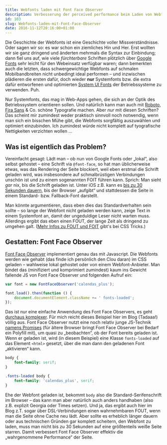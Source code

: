 ```yaml
---
title: Webfonts laden mit Font Face Observer
description: Verbesserung der perceived performance beim Laden von Webfonts mittels JavaScript
id: 103
slug: Webfonts-laden-mit-Font-Face-Observer
date: 2016-11-12T20:16:00+01:00
---
```


Die Geschichte der Webfonts ist eine Geschichte voller Missverständnisse. Oder sagen wir so: es war schon ein ziemliches Hin und Her. Erst wollten wir sie ganz dringend und änderten mehrmals die Syntax zur Einbindung; dann fiel uns auf, wie viele _fürchterbare_ Schriften plötzlich über [Google Fonts](https://fonts.google.com) sehr leicht für den Webeinsatz verfügbar waren; dann bemerkten auch die letzten, dass schwergewichtige Webfonts auf schmalen Mobilbandbreiten nicht unbedingt ideal performen – und inzwischen plädieren die ersten dafür, doch wieder **nur** Systemfonts bzw. die extra dafür entworfenen und optimierten [System UI Fonts](https://www.smashingmagazine.com/2015/11/using-system-ui-fonts-practical-guide/) der Betriebssysteme zu verwenden. Puh.

Nur Systemfonts, das mag in Web-Apps gehen, die sich an der Optik des Betriebssystem orientieren sollen. Und natürlich kann man auch mit [Roboto](https://fonts.google.com/specimen/Roboto), [Fira Sans](https://fonts.google.com/specimen/Fira+Sans) & Co. schöne Typografie machen. Aber _nur_ mit diesen Schriften? Das scheint mir zumindest weder praktisch sinnvoll noch notwendig, wenn man sich ein bisschen Mühe gibt, die Webfonts sorgfältig auszuwählen und optimiert einzubinden. Ich zumindest würde nicht komplett auf tyografische Nettigkeiten verzichten wollen …

## Was ist eigentlich das Problem?

Vereinfacht gesagt: Lädt man – ob nun von Google Fonts oder „lokal“, also selbst gehostet – eine Schrift via `@font-face`, so hat man üblicherweise etwas, was das Rendering der Seite blockiert, weil eben erstmal die Schrift geladen wird, was insbesondere auf schmalbrüstigen Verbindungen unschön ist und zu einem sogenannten FOIT führen kann. Sprich: Man sieht _gar_ nix, bis die Schrift geladen ist. Unter iOS z.B. kann es [bis zu 30 Sekunden dauern](https://www.filamentgroup.com/lab/font-events.html), bis der Browser „aufgibt“ und stattdessen die Seite in einem Standard- bzw. Fallback-Font darstellt.

Man könnte argumentieren, dass eben dies das Standardverhalten sein sollte – so lange der Webfont nicht geladen werden kann, zeige Text in einem Systemfont an, damit der ungeduldige Leser nicht warten muss. Allerdings ergibt das eben einen FOUT, der lange Zeit als dringend zu umgehen galt. ([Mehr Infos zu FOUT und FOIT](https://css-tricks.com/fout-foit-foft/) gibt's bei CSS Tricks.)

## Gestatten: Font Face Observer

[Font Face Observer](https://fontfaceobserver.com) implementiert genau das mit Javascript. Die Webfonts werden wie gehabt (das finde ich persönlich den Clou daran) im CSS geladen – wahlweise lokal gehostet oder von einem Webfont-Anbieter. Man bindet das (minifiziert und komprimiert zumindest) kaum ins Gewicht fallende JS von Font Face Observer und folgenden Aufruf ein:

```js
var font = new FontFaceObserver('calendas_plus');

font.load().then(function () {
    document.documentElement.className += ' fonts-loaded';
});
```

Das ist nur eine einfache Anwendung des Font Face Observers, es geht [durchaus komplexer](https://github.com/bramstein/fontfaceobserver#how-to-use). Für mich reicht dieses Beispiel hier im Blog (Tadaaa!) völlig aus. Font Face Observer nutzt eine noch relativ junge JS-Technik [namens Promises](https://developer.mozilla.org/de/docs/Web/JavaScript/Reference/Global_Objects/Promise) (für ältere Browser bringt Font Face Observer bei Bedarf ein Polyfill mit), um quasi zu „beobachten“, ob der Font bereits geladen ist. Wenn er geladen ist, wird (in diesem Beispiel) eine Klasse `fonts-loaded` auf das Element `<html>` gesetzt, über die man dann den geladenen Font „aktivieren“ kann.

```css
body {
    font-family: serif;
}

.fonts-loaded body {
    font-family: 'calendas_plus', serif;
}
```

Ehe der Webfont geladen ist, bekommt `body` also die Standard-Serifenschrift im Browser – das kann man aber natürlich auch anders handhaben (also z.B. explizit Georgia oder Times setzen). Und ja, das ergibt auch hier im Blog z.T. sogar über DSL-Verbindungen einen wahrnehmbaren FOUT, wenn man die Seite ohne Cache neu lädt. Aber sollte es erheblich länger dauern oder aus technischen Gründen gar komplett scheitern, den Webfont zu laden, muss man nicht bis zu 30 Sekunden auf eine größtenteils weiße Seite starren. Damit verbessert Font Face Observer effektiv die „wahrgenommene Performance“ der Seite.
